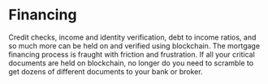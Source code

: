 # Financing
Credit checks, income and identity verification, debt to income ratios, and so much more can be held on and verified using blockchain. The mortgage financing process is fraught with friction and frustration. If all your critical documents are held on blockchain, no longer do you need to scramble to get dozens of different documents to your bank or broker.
